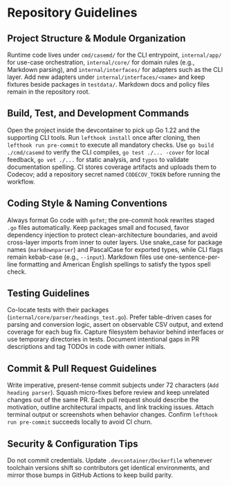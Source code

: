 # Repository Guidelines

## Project Structure & Module Organization
Runtime code lives under `cmd/casemd/` for the CLI entrypoint, `internal/app/` for use-case orchestration, `internal/core/` for domain rules (e.g., Markdown parsing), and `internal/interfaces/` for adapters such as the CLI layer. Add new adapters under `internal/interfaces/<name>` and keep fixtures beside packages in `testdata/`. Markdown docs and policy files remain in the repository root.

## Build, Test, and Development Commands
Open the project inside the devcontainer to pick up Go 1.22 and the supporting CLI tools. Run `lefthook install` once after cloning, then `lefthook run pre-commit` to execute all mandatory checks. Use `go build ./cmd/casemd` to verify the CLI compiles, `go test ./... -cover` for local feedback, `go vet ./...` for static analysis, and `typos` to validate documentation spelling. CI stores coverage artifacts and uploads them to Codecov; add a repository secret named `CODECOV_TOKEN` before running the workflow.

## Coding Style & Naming Conventions
Always format Go code with `gofmt`; the pre-commit hook rewrites staged `.go` files automatically. Keep packages small and focused, favor dependency injection to protect clean-architecture boundaries, and avoid cross-layer imports from inner to outer layers. Use snake_case for package names (`markdownparser`) and PascalCase for exported types, while CLI flags remain kebab-case (e.g., `--input`). Markdown files use one-sentence-per-line formatting and American English spellings to satisfy the typos spell check.

## Testing Guidelines
Co-locate tests with their packages (`internal/core/parser/headings_test.go`). Prefer table-driven cases for parsing and conversion logic, assert on observable CSV output, and extend coverage for each bug fix. Capture filesystem behavior behind interfaces or use temporary directories in tests. Document intentional gaps in PR descriptions and tag TODOs in code with owner initials.

## Commit & Pull Request Guidelines
Write imperative, present-tense commit subjects under 72 characters (`Add heading parser`). Squash micro-fixes before review and keep unrelated changes out of the same PR. Each pull request should describe the motivation, outline architectural impacts, and link tracking issues. Attach terminal output or screenshots when behavior changes. Confirm `lefthook run pre-commit` succeeds locally to avoid CI churn.

## Security & Configuration Tips
Do not commit credentials. Update `.devcontainer/Dockerfile` whenever toolchain versions shift so contributors get identical environments, and mirror those bumps in GitHub Actions to keep build parity.

